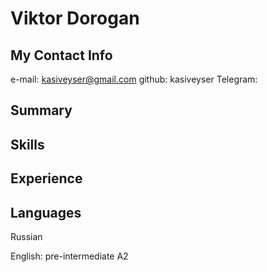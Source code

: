 # Viktor Dorogan

## My Contact Info
e-mail: kasiveyser@gmail.com
github: kasiveyser
Telegram: 

## Summary

## Skills

## Experience

## Languages
Russian

English: pre-intermediate A2